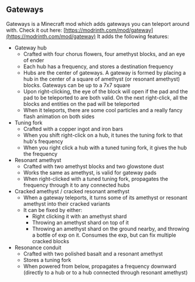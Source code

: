 ## Gateways

Gateways is a Minecraft mod which adds gateways you can teleport around with. 
Check it out here: [https://modrinth.com/mod/gateway](https://modrinth.com/mod/gateway)
It adds the following features:

- Gateway hub
    - Crafted with four chorus flowers, four amethyst blocks, and an eye of ender
    - Each hub has a frequency, and stores a destination frequency
    - Hubs are the center of gateways. A gateway is formed by placing a hub in the center of a square of amethyst (or resonant amethyst) blocks. Gateways can be up to a 7x7 square
    - Upon right-clicking, the eye of the block will open if the pad and the pad to be teleported to are both valid. On the next right-click, all the blocks and entities on the pad will be teleported
    - When it teleports, there are some cool particles and a really fancy flash animation on both sides
- Tuning fork
    - Crafted with a copper ingot and iron bars
    - When you shift right-click on a hub, it tunes the tuning fork to that hub's frequency
    - When you right click a hub with a tuned tuning fork, it gives the hub the frequency
- Resonant amethyst
    - Crafted with two amethyst blocks and two glowstone dust
    - Works the same as amethyst, is valid for gateway pads
    - When right-clicked with a tuned tuning fork, propagates the frequency through it to any connected hubs
- Cracked amethyst / cracked resonant amethyst
    - When a gateway teleports, it turns some of its amethyst or resonant amethyst into their cracked variants
    - It can be fixed by either:
        - Right clicking it with an amethyst shard
        - Throwing an amethyst shard on top of it
        - Throwing an amethyst shard on the ground nearby, and throwing a bottle of exp on it. Consumes the exp, but can fix multiple cracked blocks
- Resonance conduit
    - Crafted with two polished basalt and a resonant amethyst
    - Stores a tuning fork
    - When powered from below, propagates a frequency downward (directly to a hub or to a hub connected through resonant amethyst)
